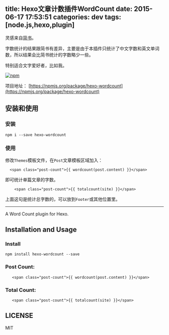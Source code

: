 title: Hexo文章计数插件WordCount
date: 2015-06-17 17:53:51
categories: dev
tags: [node.js,hexo,plugin]
---

灵感来自[简书](http://www.jianshu.com/users/6c72e78080ff)。

字数统计的结果跟简书有差异，主要是由于本插件只统计了中文字数和英文单词数，所以结果会比简书统计的字数略少一些。

特别适合文字爱好者，比如我。

<!-- more -->

[![npm](https://img.shields.io/npm/dm/hexo-wordcount.svg?style=plastic)](https://npmjs.org/package/hexo-wordcount) 

项目地址： [https://npmjs.org/package/hexo-wordcount](https://npmjs.org/package/hexo-wordcount)

## 安装和使用

### 安装

```
npm i --save hexo-wordcount
```

### 使用

修改`Themes`模板文件，在`Post`文章模板区域加入：

```
  <span class="post-count">{{ wordcount(post.content) }}</span>
```

即可统计单篇文章的字数。

```
	<span class="post-count">{{ totalcount(site) }}</span>
```

上面这句是统计总字数的，可以放到`Footer`或其他位置里。

---

A Word Count plugin for Hexo.

## Installation and Usage

### Install

```
npm install hexo-wordcount --save
```

### Post Count:

```
   <span class="post-count">{{ wordcount(post.content) }}</span>
```

### Total Count:


```
   <span class="post-count">{{ totalcount(site) }}</span>
```

## LICENSE

MIT